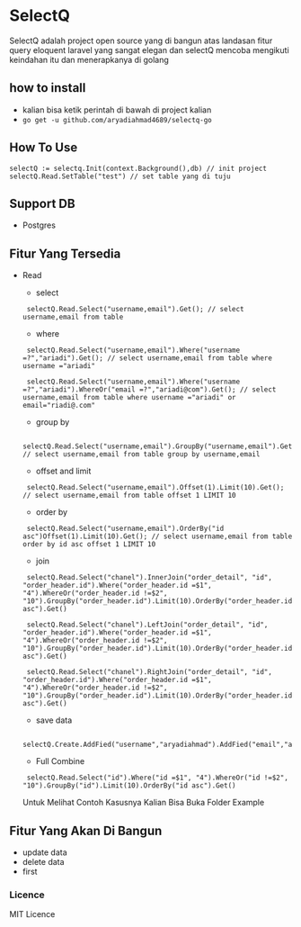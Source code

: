# SelectQ
SelectQ adalah project open source yang di bangun atas landasan fitur query eloquent laravel yang sangat elegan dan selectQ mencoba mengikuti keindahan itu dan menerapkanya di golang

## how to install
 - kalian bisa ketik perintah di bawah di project kalian
 - ``` go get -u github.com/aryadiahmad4689/selectq-go ```
 
## How To Use
```
selectQ := selectq.Init(context.Background(),db) // init project
selectQ.Read.SetTable("test") // set table yang di tuju
```
## Support DB
 - Postgres


## Fitur Yang Tersedia
- Read
    - select
   ```
    selectQ.Read.Select("username,email").Get(); // select username,email from table
   ```
   - where
   ```
    selectQ.Read.Select("username,email").Where("username =?","ariadi").Get(); // select username,email from table where username ="ariadi"
    
    selectQ.Read.Select("username,email").Where("username =?","ariadi").WhereOr("email =?","ariadi@com").Get(); // select username,email from table where username ="ariadi" or email="riadi@.com"
   ```
   - group by
   ```
    selectQ.Read.Select("username,email").GroupBy("username,email").Get(); // select username,email from table group by username,email
   ```
   - offset and limit
   ```
    selectQ.Read.Select("username,email").Offset(1).Limit(10).Get(); // select username,email from table offset 1 LIMIT 10
   ```
    - order by
   ```
    selectQ.Read.Select("username,email").OrderBy("id asc")Offset(1).Limit(10).Get(); // select username,email from table order by id asc offset 1 LIMIT 10
   ```
     - join
   ```
    selectQ.Read.Select("chanel").InnerJoin("order_detail", "id", "order_header.id").Where("order_header.id =$1", "4").WhereOr("order_header.id !=$2", "10").GroupBy("order_header.id").Limit(10).OrderBy("order_header.id asc").Get()

    selectQ.Read.Select("chanel").LeftJoin("order_detail", "id", "order_header.id").Where("order_header.id =$1", "4").WhereOr("order_header.id !=$2", "10").GroupBy("order_header.id").Limit(10).OrderBy("order_header.id asc").Get()

    selectQ.Read.Select("chanel").RightJoin("order_detail", "id", "order_header.id").Where("order_header.id =$1", "4").WhereOr("order_header.id !=$2", "10").GroupBy("order_header.id").Limit(10).OrderBy("order_header.id asc").Get()
   ```

   - save data
   ```
    selectQ.Create.AddFied("username","aryadiahmad").AddFied("email","ariadi@gmail.com").Save(ctx)
   ```
    
    - Full Combine
    ```
     selectQ.Read.Select("id").Where("id =$1", "4").WhereOr("id !=$2", "10").GroupBy("id").Limit(10).OrderBy("id asc").Get()
    ```

   Untuk Melihat Contoh Kasusnya Kalian Bisa Buka Folder Example

 ## Fitur Yang Akan Di Bangun
  - update data
  - delete data
  - first
   
   ### Licence
   MIT Licence
  